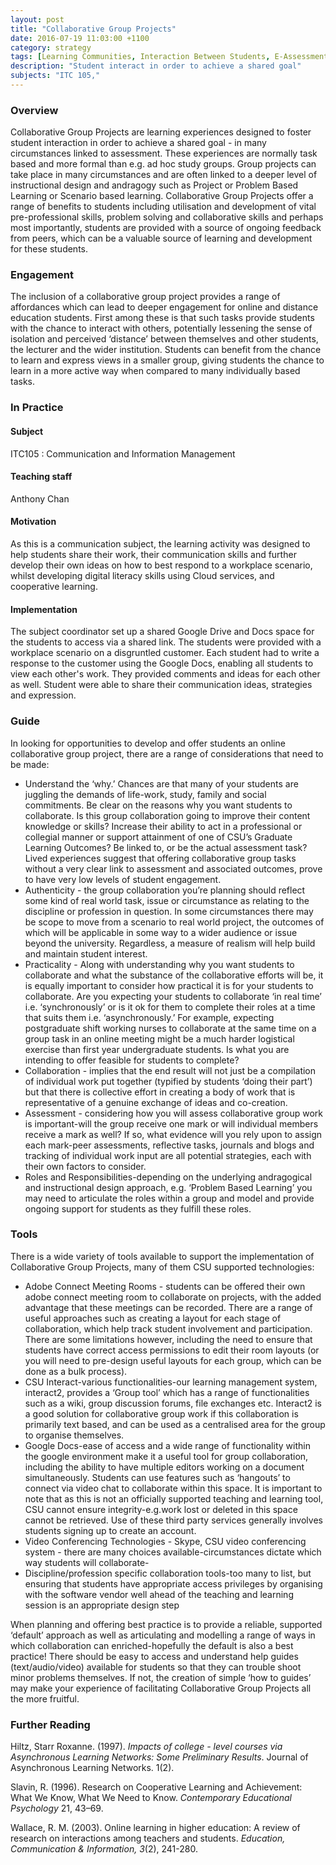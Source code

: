 ```yaml
---
layout: post
title: "Collaborative Group Projects"
date: 2016-07-19 11:03:00 +1100
category: strategy
tags: [Learning Communities, Interaction Between Students, E-Assessment,] 
description: "Student interact in order to achieve a shared goal"
subjects: "ITC 105,"
---
```


### Overview 

Collaborative Group Projects are learning experiences designed to foster student interaction in order to achieve a shared goal - in many circumstances linked to assessment. These experiences are normally task based and more formal than e.g. ad hoc study groups. Group projects can take place in many circumstances and are often linked to a deeper level of instructional design and andragogy such as Project or Problem Based Learning or Scenario based learning. Collaborative Group Projects offer a range of benefits to students including utilisation and development of vital pre-professional skills, problem solving and collaborative skills and perhaps most importantly, students are provided with a source of ongoing feedback from peers, which can be a valuable source of learning and development for these students.

### Engagement

The inclusion of a collaborative group project provides a range of affordances which can lead to deeper engagement for online and distance education students. First among these is that such tasks provide students with the chance to interact with others, potentially lessening the sense of isolation and perceived ‘distance’ between themselves and other students, the lecturer and the wider institution. Students can benefit from the chance to learn and express views in a smaller group, giving students the chance to learn in a more active way when compared to many individually based tasks. 

### In Practice

#### Subject

ITC105 : Communication and Information Management

#### Teaching staff

Anthony Chan

#### Motivation

As this is a communication subject, the learning activity was designed to help students share their work, their communication skills and further develop their own ideas on how to best respond to a workplace scenario, whilst developing digital literacy skills using Cloud services, and cooperative learning.

#### Implementation  

The subject coordinator set up a shared Google Drive and Docs space for the students to access via a shared link. The students were provided with a workplace scenario on a disgruntled customer. Each student had to write a response to the customer using the Google Docs, enabling all students to view each other's work. They provided comments and ideas for each other as well. Student were able to share their communication ideas, strategies and expression.

### Guide

In looking for opportunities to develop and offer students an online collaborative group project, there are a range of considerations that need to be made:

- Understand the ‘why.’ Chances are that many of your students are juggling the demands of life-work, study, family and social commitments. Be clear on the reasons why you want students to collaborate. Is this group collaboration going to improve their content knowledge or skills? Increase their ability to act in a professional or collegial manner or support attainment of one of CSU’s Graduate Learning Outcomes? Be linked to, or be the actual assessment task? Lived experiences suggest that offering collaborative group tasks without a very clear link to assessment and associated outcomes, prove to have very low levels of student engagement. 
- Authenticity - the group collaboration you’re planning should reflect some kind of real world task, issue or circumstance as relating to the discipline or profession in question. In some circumstances there may be scope to move from a scenario to real world project, the outcomes of which will be applicable in some way to a wider audience or issue beyond the university. Regardless, a measure of realism will help build and maintain student interest.
- Practicality - Along with understanding why you want students to collaborate and what the substance of the collaborative efforts will be, it is equally important to consider how practical it is for your students to collaborate. Are you expecting your students to collaborate ‘in real time’ i.e. ‘synchronously’ or is it ok for them to complete their roles at a time that suits them i.e. ‘asynchronously.’ For example, expecting postgraduate shift working nurses to collaborate at the same time on a group task in an online meeting might be a much harder logistical exercise than first year undergraduate students. Is what you are intending to offer feasible for students to complete?
- Collaboration - implies that the end result will not just be a compilation of individual work put together (typified by students ‘doing their part’) but that there is collective effort in creating a body of work that is representative of a genuine exchange of ideas and co-creation. 
- Assessment - considering how you will assess collaborative group work is important-will the group receive one mark or will individual members receive a mark as well? If so, what evidence will you rely upon to assign each mark-peer assessments, reflective tasks, journals and blogs and tracking of individual work input are all potential strategies, each with their own factors to consider. 
- Roles and Responsibilities-depending on the underlying andragogical and instructional design approach, e.g. ‘Problem Based Learning’ you may need to articulate the roles within a group and model and provide ongoing support for students as they fulfill these roles. 

### Tools

There is a wide variety of tools available to support the implementation of Collaborative Group Projects, many of them CSU supported technologies:

- Adobe Connect Meeting Rooms - students can be offered their own adobe connect meeting room to collaborate on projects, with the added advantage that these meetings can be recorded. There are a range of useful approaches such as creating a layout for each stage of collaboration, which help track student involvement and participation. There are some limitations however, including the need to ensure that students have correct access permissions to edit their room layouts (or you will need to pre-design useful layouts for each group, which can be done as a bulk process). 
- CSU Interact-various functionalities-our learning management system, interact2, provides a ‘Group tool’ which has a range of functionalities such as a wiki, group discussion forums, file exchanges etc. Interact2 is a good solution for collaborative group work if this collaboration is primarily text based, and can be used as a centralised area for the group to organise themselves.
- Google Docs-ease of access and a wide range of functionality within the google environment make it a useful tool for group collaboration, including the ability to have multiple editors working on a document simultaneously. Students can use features such as ‘hangouts’ to connect via video chat to collaborate within this space. It is important to note that as this is not an officially supported teaching and learning tool, CSU cannot ensure integrity-e.g.work lost or deleted in this space cannot be retrieved. Use of these third party services generally involves students signing up to create an account. 
- Video Conferencing Technologies - Skype, CSU video conferencing system - there are many choices available-circumstances dictate which way students will collaborate-
- Discipline/profession specific collaboration tools-too many to list, but ensuring that students have appropriate access privileges by organising with the software vendor well ahead of the teaching and learning session is an appropriate design step

When planning and offering best practice is to provide a reliable, supported ‘default’ approach as well as articulating and modelling a range of ways in which collaboration can enriched-hopefully the default is also a best practice! There should be easy to access and understand help guides (text/audio/video) available for students so that they can trouble shoot minor problems themselves. If not, the creation of simple ‘how to guides’ may make your experience of facilitating Collaborative Group Projects all the more fruitful. 

### Further Reading

<div class="apa-ref" markdown="1">

Hiltz, Starr Roxanne. (1997). *Impacts of college - level courses via Asynchronous Learning Networks: Some Preliminary Results*. Journal of Asynchronous Learning Networks. 1(2).

Slavin, R. (1996). Research on Cooperative Learning and Achievement: What We Know, What We Need to Know. *Contemporary Educational Psychology* 21, 43–69.

Wallace, R. M. (2003). Online learning in higher education: A review of research on interactions among teachers and students. *Education, Communication & Information, 3*(2), 241-280.

</div>